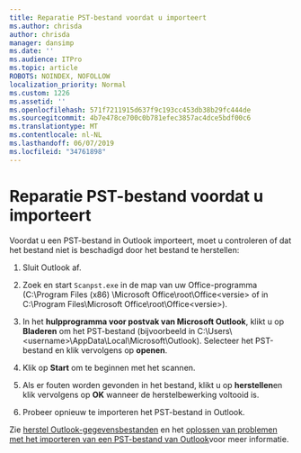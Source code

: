 ```yaml
---
title: Reparatie PST-bestand voordat u importeert
ms.author: chrisda
author: chrisda
manager: dansimp
ms.date: ''
ms.audience: ITPro
ms.topic: article
ROBOTS: NOINDEX, NOFOLLOW
localization_priority: Normal
ms.custom: 1226
ms.assetid: ''
ms.openlocfilehash: 571f7211915d637f9c193cc453db38b29fc444de
ms.sourcegitcommit: 4b7e478ce700c0b781efec3857ac4dce5bdf00c6
ms.translationtype: MT
ms.contentlocale: nl-NL
ms.lasthandoff: 06/07/2019
ms.locfileid: "34761898"
---
```

# <a name="repair-pst-file-before-importing"></a>Reparatie PST-bestand voordat u importeert

Voordat u een PST-bestand in Outlook importeert, moet u controleren of dat het bestand niet is beschadigd door het bestand te herstellen:

1. Sluit Outlook af.

2. Zoek en start `Scanpst.exe` in de map van uw Office-programma (C:\Program Files (x86) \Microsoft Office\root\Office\<versie\> of in C:\Program Files\Microsoft Office\root\Office\<versie\>).

3. In het **hulpprogramma voor postvak van Microsoft Outlook**, klikt u op **Bladeren** om het PST-bestand (bijvoorbeeld in C:\Users\\<username\>\AppData\Local\Microsoft\Outlook). Selecteer het PST-bestand en klik vervolgens op **openen**.

4. Klik op **Start** om te beginnen met het scannen.

5. Als er fouten worden gevonden in het bestand, klikt u op **herstellen**en klik vervolgens op **OK** wanneer de herstelbewerking voltooid is.

6. Probeer opnieuw te importeren het PST-bestand in Outlook.

Zie [herstel Outlook-gegevensbestanden](https://support.office.com/article/25663bc3-11ec-4412-86c4-60458afc5253) en het [oplossen van problemen met het importeren van een PST-bestand van Outlook](https://support.office.com/article/2d2e50dc-5c36-4ab2-ab50-f1be733b3d6e)voor meer informatie.
